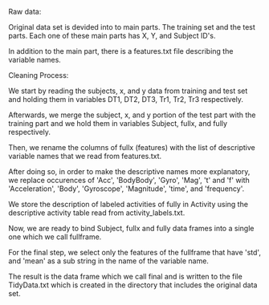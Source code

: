 
Raw data:

Original data set is devided into to main parts. The training set and the test parts. Each one of these main parts has X, Y, and Subject ID's.

In addition to the main part, there is a features.txt file describing the variable names.

Cleaning Process:

We start by reading the subjects, x, and y data from training and test set and holding them in variables DT1, DT2, DT3, Tr1, Tr2, Tr3 respectively.

Afterwards, we merge the subject, x, and y portion of the test part with the training part and we hold them in variables Subject, fullx, and fully respectively.

Then, we rename the columns of fullx (features) with the list of descriptive variable names that we read from features.txt.

After doing so, in order to make the descriptive names more explanatory, we replace occurences of 'Acc', 'BodyBody', 'Gyro', 'Mag', 't' and 'f' with 'Acceleration', 'Body', 'Gyroscope', 'Magnitude', 'time', and 'frequency'.

We store the description of labeled activities of fully in Activity using the descriptive activity table read from activity_labels.txt.

Now, we are ready to bind Subject, fullx and fully data frames into a single one which we call fullframe.

For the final step, we select only the features of the fullframe that have 'std', and 'mean' as a sub string in the name of the variable name.

The result is the data frame which we call final and is written to the file TidyData.txt which is created in the directory that includes the original data set.
